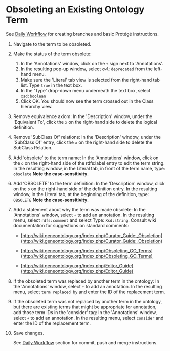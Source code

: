 # Obsoleting an Existing Ontology Term

See [Daily Workflow](http://go-ontology.readthedocs.io/en/latest/Installgit.html#daily-workflow-updating-with-git-pull) for creating branches and basic Protégé instructions. 

1. Navigate to the term to be obsoleted.

2. Make the status of the term obsolete: 

   1. In the 'Annotations' window, click on the ```+``` sign next to 'Annotations'.
   2. In the resulting pop-up window, select ```owl:deprecated``` from the left-hand menu.
   3. Make sure the 'Literal' tab view is selected from the right-hand tab list. Type ```true``` in the text box.
   4. In the 'Type' drop-down menu underneath the text box, select ```xsd:boolean```  
   5. Click OK.  You should now see the term crossed out in the Class hierarchy view.

3. Remove equivalence axiom:  In the 'Description' window, under the 'Equivalent To', click the ```x``` on the right-hand side to delete the logical definition. 

4. Remove 'SubClass Of' relations: In the 'Description' window, under the 'SubClass Of' entry, click the ```x``` on the right-hand side to delete the SubClass Relation.

5. Add ‘obsolete’ to the term name: In the 'Annotations' window, click on the ```o``` on the right-hand side of the rdfs:label entry to edit the term string. In the resulting window, in the Literal tab, in front of the term name, type: ```obsolete```
 __Note the case-sensitivity__. 

5. Add ‘OBSOLETE’ to the term definition: In the 'Description' window, click on the ```o``` on the right-hand side of the definition entry. In the resulting window, in the Literal tab, at the beginning of the definition, type: ```OBSOLETE``` 
 __Note the case-sensitivity__. 
 
6. Add a statement about why the term was made obsolete: In the 'Annotations' window, select ```+``` to add an annotation. In the resulting menu, select ```rdfs:comment``` and select Type:  ```Xsd:string```.
Consult wiki documentation for suggestions on standard comments:
      
     - [http://wiki.geneontology.org/index.php/Curator_Guide:_Obsoletion](http://wiki.geneontology.org/index.php/Curator_Guide:_Obsoletion)
      
     - [http://wiki.geneontology.org/index.php/Obsoleting_GO_Terms](http://wiki.geneontology.org/index.php/Obsoleting_GO_Terms)
      
     - [http://wiki.geneontology.org/index.php/Editor_Guide](http://wiki.geneontology.org/index.php/Editor_Guide)

7. If the obsoleted term was replaced by another term in the ontology: In the 'Annotations' window, select ```+``` to add an annotation. In the resulting menu, select ```term replaced by``` and enter the ID of the replacement term.

8. If the obsoleted term was not replaced by another term in the ontology, but there are existing terms that might be appropriate for annotation, add those term IDs in the 'consider' tag: In the 'Annotations' window, select ```+``` to add an annotation. In the resulting menu, select ```consider``` and enter the ID of the replacement term.

9. Save changes. 
    
    See [Daily Workflow](http://go-ontology.readthedocs.io/en/latest/Installgit.html#daily-workflow-committing-pushing-and-merging-your-changes-to-the-repository) section for commit, push and merge instructions. 
